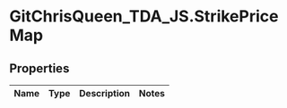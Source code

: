 # GitChrisQueen_TDA_JS.StrikePriceMap

## Properties
Name | Type | Description | Notes
------------ | ------------- | ------------- | -------------

